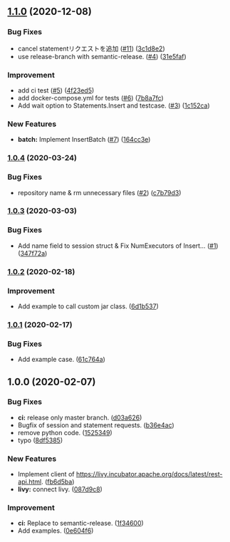 ## [1.1.0](https://github.com/3-shake/livy-go/compare/v1.0.4...v1.1.0) (2020-12-08)


### Bug Fixes

* cancel statementリクエストを追加 ([#11](https://github.com/3-shake/livy-go/issues/11)) ([3c1d8e2](https://github.com/3-shake/livy-go/commit/3c1d8e21d9ce5cc5dda7fb29b4476a212748d1ce))
* use release-branch with semantic-release. ([#4](https://github.com/3-shake/livy-go/issues/4)) ([31e5faf](https://github.com/3-shake/livy-go/commit/31e5fafb34a64fa6e04fc5eebd6b330f7eff90d7))


### Improvement

* add ci test ([#5](https://github.com/3-shake/livy-go/issues/5)) ([4f23ed5](https://github.com/3-shake/livy-go/commit/4f23ed53bbd13b8fc1509ef7450997c9443c5266))
* add docker-compose.yml for tests ([#6](https://github.com/3-shake/livy-go/issues/6)) ([7b8a7fc](https://github.com/3-shake/livy-go/commit/7b8a7fc19ffbbf5ac0e1dc339b3ffc4c5144965d))
* Add wait option to Statements.Insert and testcase. ([#3](https://github.com/3-shake/livy-go/issues/3)) ([1c152ca](https://github.com/3-shake/livy-go/commit/1c152ca5e03de1f5e9943d508eac6b066ffc0b5d))


### New Features

* **batch:** Implement InsertBatch ([#7](https://github.com/3-shake/livy-go/issues/7)) ([164cc3e](https://github.com/3-shake/livy-go/commit/164cc3e1fefa1e67836f2851d3e62cd0afe018e9))

### [1.0.4](https://github.com/3-shake/livy-go/compare/v1.0.3...v1.0.4) (2020-03-24)


### Bug Fixes

* repository name & rm unnecessary files ([#2](https://github.com/3-shake/livy-go/issues/2)) ([c7b79d3](https://github.com/3-shake/livy-go/commit/c7b79d394107c10162d9038dcc3ff29bf9b523a4))

### [1.0.3](https://github.com/3-shake/livy-go/compare/v1.0.2...v1.0.3) (2020-03-03)


### Bug Fixes

* Add name field to session struct & Fix NumExecutors of Insert… ([#1](https://github.com/3-shake/livy-go/issues/1)) ([347f72a](https://github.com/3-shake/livy-go/commit/347f72aa49db3915a4cd44cb95780e29e15a357b))

### [1.0.2](https://github.com/3-shake/livy-go/compare/v1.0.1...v1.0.2) (2020-02-18)


### Improvement

* Add example to call custom jar class. ([6d1b537](https://github.com/3-shake/livy-go/commit/6d1b537c13e096f4d43c8e429c9c60fc8356c488))

### [1.0.1](https://github.com/3-shake/livy-go/compare/v1.0.0...v1.0.1) (2020-02-17)


### Bug Fixes

* Add example case. ([61c764a](https://github.com/3-shake/livy-go/commit/61c764a5467fa8d8e04a03d82b9d3bf81db80397))

## 1.0.0 (2020-02-07)


### Bug Fixes

* **ci:** release only master branch. ([d03a626](https://github.com/3-shake/livy-go/commit/d03a626b6b73022003bd5680cdda0f27fd7eba90))
* Bugfix of session and statement requests. ([b36e4ac](https://github.com/3-shake/livy-go/commit/b36e4acd2a59192bf7fe4a36bfd8f3af072fd014))
* remove python code. ([1525349](https://github.com/3-shake/livy-go/commit/152534905009eb3b3d1837f15b1981556d2f9edb))
* typo ([8df5385](https://github.com/3-shake/livy-go/commit/8df5385c0f97ec086ca031779cdd71c80de600d8))


### New Features

* Implement client of https://livy.incubator.apache.org/docs/latest/rest-api.html. ([fb6d5ba](https://github.com/3-shake/livy-go/commit/fb6d5ba401ec81de6b25a1fce7997801a01184dc))
* **livy:** connect livy. ([087d9c8](https://github.com/3-shake/livy-go/commit/087d9c8f01ad71c3fac9672b95fe0d2ffdd17af4))


### Improvement

* **ci:** Replace to semantic-release. ([1f34600](https://github.com/3-shake/livy-go/commit/1f34600a604c158e40487b912c052233f4f4d975))
* Add examples. ([0e604f6](https://github.com/3-shake/livy-go/commit/0e604f60325a3ea2b90d28473c1faa268d6b7fd8))
